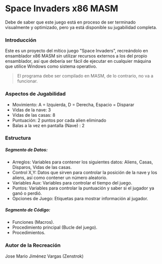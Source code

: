# Space Invaders x86 MASM
Debe de saber que este juego está en proceso de ser terminado visualmente y optimizado, pero ya está disponible su jugabilidad completa.
### Introducción
Este es un proyecto del mítico juego "Space Invaders", recreándolo en ensamblador x86 MASM sin utilizar recursos externos a los del propio ensamblador, así que debería ser fácil de ejecutar en cualquier máquina que utilice Windows como sistema operativo.
>El programa debe ser compilado en MASM, de lo contrario, no va a funcionar.

### Aspectos de Jugabilidad
- Movimiento: A = Izquierda, D = Derecha, Espacio = Disparar
- Vidas de la nave: 3
- Vidas de las casas: 8
- Puntuación: 2 puntos por cada alien eliminado
- Balas a la vez en pantalla (Nave) : 2

### Estructura
##### Segmento de Datos:
- Arreglos: Variables para contener los siguientes datos: Aliens, Casas, Disparos, Vidas de las casas.
- Control X,Y: Datos que sirven para controlar la posición de la nave y los aliens, así como contener un número aleatorio.
- Variables Aux: Variables para controlar el tiempo del juego.
- Puntos: Variables para controlar la puntuación y saber si el jugador ya ganó o perdió.
- Opciones de Juego: Etiquetas para mostrar información al jugador.

##### Segmento de Código:
- Funciones (Macros).
- Procedimiento principal (Bucle del juego).
- Procedimientos.

### Autor de la Recreación
Jose Mario Jiménez Vargas (Zenstrok)